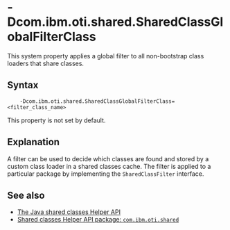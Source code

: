 <!--
* Copyright (c) 2017, 2023 IBM Corp. and others
*
* This program and the accompanying materials are made
* available under the terms of the Eclipse Public License 2.0
* which accompanies this distribution and is available at
* https://www.eclipse.org/legal/epl-2.0/ or the Apache
* License, Version 2.0 which accompanies this distribution and
* is available at https://www.apache.org/licenses/LICENSE-2.0.
*
* This Source Code may also be made available under the
* following Secondary Licenses when the conditions for such
* availability set forth in the Eclipse Public License, v. 2.0
* are satisfied: GNU General Public License, version 2 with
* the GNU Classpath Exception [1] and GNU General Public
* License, version 2 with the OpenJDK Assembly Exception [2].
*
* [1] https://www.gnu.org/software/classpath/license.html
* [2] https://openjdk.org/legal/assembly-exception.html
*
* SPDX-License-Identifier: EPL-2.0 OR Apache-2.0 OR GPL-2.0 WITH
* Classpath-exception-2.0 OR LicenseRef-GPL-2.0 WITH Assembly-exception
-->

# -Dcom.ibm.oti.shared.SharedClassGlobalFilterClass


This system property applies a global filter to all non-bootstrap class loaders that share classes.

## Syntax

        -Dcom.ibm.oti.shared.SharedClassGlobalFilterClass=<filter_class_name>

This property is not set by default.

## Explanation

A filter can be used to decide which classes are found and stored by a custom class loader in a shared classes cache. The filter is applied to a particular package by implementing the `SharedClassFilter` interface.

## See also

- [The Java shared classes Helper API](shrc.md#the-java-shared-classes-helper-api)
- [Shared classes Helper API package: `com.ibm.oti.shared`](api-overview.md#monitoring-and-management)



<!-- ==== END OF TOPIC ==== dcomibmotisharedsharedclassglobalfilterclass.md ==== -->
